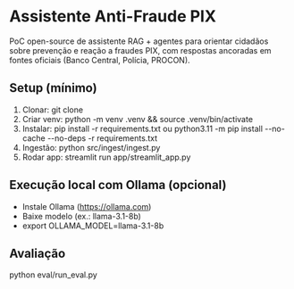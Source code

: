 # Assistente Anti-Fraude PIX 

PoC open-source de assistente RAG + agentes para orientar cidadãos sobre prevenção e reação a fraudes PIX, com respostas ancoradas em fontes oficiais (Banco Central, Polícia, PROCON).


## Setup (mínimo)
1. Clonar:
   git clone <repo-url>
2. Criar venv:
   python -m venv .venv && source .venv/bin/activate
3. Instalar:
   pip install -r requirements.txt 
   ou
   python3.11 -m pip install --no-cache --no-deps -r requirements.txt
4. Ingestão:
   python src/ingest/ingest.py
5. Rodar app:
   streamlit run app/streamlit_app.py

## Execução local com Ollama (opcional)
- Instale Ollama (https://ollama.com)
- Baixe modelo (ex.: llama-3.1-8b)
- export OLLAMA_MODEL=llama-3.1-8b

## Avaliação
python eval/run_eval.py
